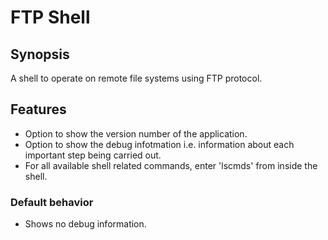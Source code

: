 # FTP Shell
## Synopsis
A shell to operate on remote file systems using FTP protocol.

## Features
- Option to show the version number of the application.
- Option to show the debug infotmation i.e. information about each important step being carried out.
- For all available shell related commands, enter 'lscmds' from inside the shell.

### Default behavior 
- Shows no debug information.